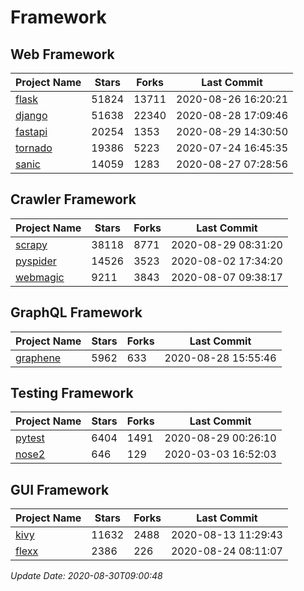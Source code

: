 # Framework

## Web Framework

| Project Name | Stars | Forks | Last Commit |
| ------------ | ----- | ----- | ----------- |
| [flask](https://github.com/pallets/flask) | 51824 | 13711 | 2020-08-26 16:20:21 |
| [django](https://github.com/django/django) | 51638 | 22340 | 2020-08-28 17:09:46 |
| [fastapi](https://github.com/tiangolo/fastapi) | 20254 | 1353 | 2020-08-29 14:30:50 |
| [tornado](https://github.com/tornadoweb/tornado) | 19386 | 5223 | 2020-07-24 16:45:35 |
| [sanic](https://github.com/huge-success/sanic) | 14059 | 1283 | 2020-08-27 07:28:56 |

## Crawler Framework

| Project Name | Stars | Forks | Last Commit |
| ------------ | ----- | ----- | ----------- |
| [scrapy](https://github.com/scrapy/scrapy) | 38118 | 8771 | 2020-08-29 08:31:20 |
| [pyspider](https://github.com/binux/pyspider) | 14526 | 3523 | 2020-08-02 17:34:20 |
| [webmagic](https://github.com/code4craft/webmagic) | 9211 | 3843 | 2020-08-07 09:38:17 |

## GraphQL Framework

| Project Name | Stars | Forks | Last Commit |
| ------------ | ----- | ----- | ----------- |
| [graphene](https://github.com/graphql-python/graphene) | 5962 | 633 | 2020-08-28 15:55:46 |

## Testing Framework

| Project Name | Stars | Forks | Last Commit |
| ------------ | ----- | ----- | ----------- |
| [pytest](https://github.com/pytest-dev/pytest) | 6404 | 1491 | 2020-08-29 00:26:10 |
| [nose2](https://github.com/nose-devs/nose2) | 646 | 129 | 2020-03-03 16:52:03 |

## GUI Framework

| Project Name | Stars | Forks | Last Commit |
| ------------ | ----- | ----- | ----------- |
| [kivy](https://github.com/kivy/kivy) | 11632 | 2488 | 2020-08-13 11:29:43 |
| [flexx](https://github.com/flexxui/flexx) | 2386 | 226 | 2020-08-24 08:11:07 |

*Update Date: 2020-08-30T09:00:48*